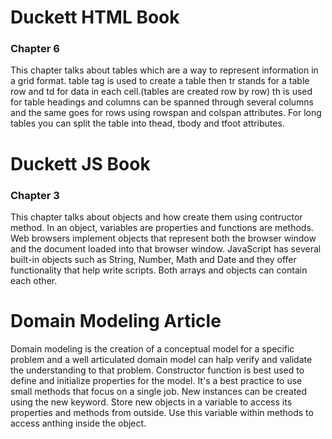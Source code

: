 # Duckett HTML Book

### Chapter 6

This chapter talks about tables which are a way to represent information in a grid format. table tag is used to create a table then tr stands for a table row and td for data in each cell.(tables are created row by row)
th is used for table headings and columns can be spanned through several columns and the same goes for rows using rowspan and colspan attributes.
For long tables you can split the table into thead, tbody and tfoot attributes.

# Duckett JS Book

### Chapter 3

This chapter talks about objects and how create them using contructor method.
In an object, variables are properties and functions are methods.
Web browsers implement objects that represent both the browser window and the document loaded into that browser window.
JavaScript has several built-in objects such as String, Number, Math and Date and they offer functionality that help write scripts.
Both arrays and objects can contain each other.

# Domain Modeling Article

Domain modeling is the creation of a conceptual model for a specific problem and a well articulated domain model can halp verify and validate the understanding to that problem.
Constructor function is best used to define and initialize properties for the model.
It's a best practice to use small methods that focus on a single job.
New instances can be created using the new keyword.
Store new objects in a variable to access its properties and methods from outside.
Use this variable within methods to access anthing inside the object.